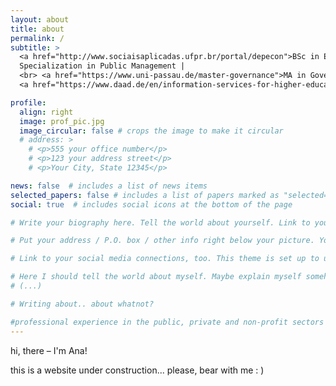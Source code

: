 ```yaml
---
layout: about
title: about
permalink: /
subtitle: >
  <a href="http://www.sociaisaplicadas.ufpr.br/portal/depecon">BSc in Economics</a> | 
  Specialization in Public Management | 
  <br> <a href="https://www.uni-passau.de/master-governance">MA in Governance and Public Policy</a> | 
  <a href="https://www.daad.de/en/information-services-for-higher-education-institutions/further-information-on-daad-programmes/ppgg/">DAAD Alumna (Helmut-Schmidt-Programme)</a>

profile:
  align: right
  image: prof_pic.jpg
  image_circular: false # crops the image to make it circular
  # address: >
    # <p>555 your office number</p>
    # <p>123 your address street</p>
    # <p>Your City, State 12345</p>

news: false  # includes a list of news items
selected_papers: false # includes a list of papers marked as "selected={true}"
social: true  # includes social icons at the bottom of the page

# Write your biography here. Tell the world about yourself. Link to your favorite [subreddit](http://reddit.com). You can put a picture in, too. The code is already in, just name your picture `prof_pic.jpg` and put it in the `img/` folder. 

# Put your address / P.O. box / other info right below your picture. You can also disable any these elements by editing `profile` property of the YAML header of your `_pages/about.md`. Edit `_bibliography/papers.bib` and Jekyll will render your [publications page](/al-folio/publications/) automatically.

# Link to your social media connections, too. This theme is set up to use [Font Awesome icons](http://fortawesome.github.io/Font-Awesome/) and [Academicons](https://jpswalsh.github.io/academicons/), like the ones below. Add your Facebook, Twitter, LinkedIn, Google Scholar, or just disable all of them.

# Here I should tell the world about myself. Maybe explain myself somehow. Or, then, explain something. 
# (...)

# Writing about.. about whatnot?

#professional experience in the public, private and non-profit sectors
---
```


hi, there – I'm Ana!

this is a website under construction... please, bear with me : )